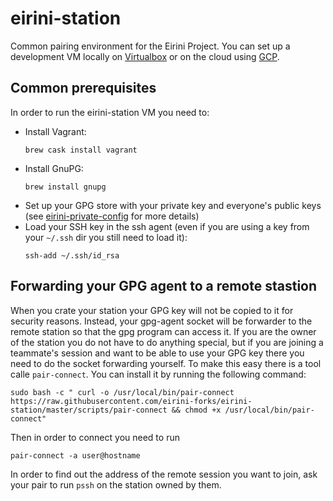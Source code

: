# eirini-station

Common pairing environment for the Eirini Project. You can set up a development VM locally on [Virtualbox](./README_VB.md) or on the cloud using [GCP](./README_GCP.md).

## Common prerequisites

In order to run the eirini-station VM you need to:

- Install Vagrant:
  ```
  brew cask install vagrant
  ```
- Install GnuPG:
  ```
  brew install gnupg
  ```
- Set up your GPG store with your private key and everyone's public keys (see
  [eirini-private-config](https://github.com/cloudfoundry/eirini-private-config#sensitive-passwords)
  for more details)
- Load your SSH key in the ssh agent (even if you are using a key from your `~/.ssh` dir you still need to load it):
  ```
  ssh-add ~/.ssh/id_rsa
  ```

## Forwarding your GPG agent to a remote stastion

When you crate your station your GPG key will not be copied to it for security reasons. Instead, your gpg-agent socket
will be forwarder to the remote station so that the gpg program can access it. If you are the owner of the station you
do not have to do anything special, but if you are joining a teammate's session and want to be able to use your GPG key
there you need to do the socket forwarding yourself. To make this easy there is a tool calle `pair-connect`. You can
install it by running the following command:

```
sudo bash -c " curl -o /usr/local/bin/pair-connect https://raw.githubusercontent.com/eirini-forks/eirini-station/master/scripts/pair-connect && chmod +x /usr/local/bin/pair-connect"
```

Then in order to connect you need to run

```
pair-connect -a user@hostname
```

In order to find out the address of the remote session you want to join, ask your pair to run `pssh` on the station owned by them.

